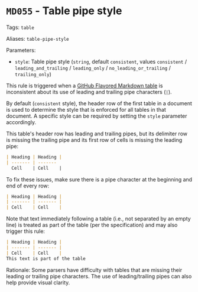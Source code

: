 # `MD055` - Table pipe style

Tags: `table`

Aliases: `table-pipe-style`

Parameters:

- `style`: Table pipe style (`string`, default `consistent`, values
  `consistent` / `leading_and_trailing` / `leading_only` /
  `no_leading_or_trailing` / `trailing_only`)

This rule is triggered when a [GitHub Flavored Markdown table][gfm-table] is
inconsistent about its use of leading and trailing pipe characters (`|`).

By default (`consistent` style), the header row of the first table in a document
is used to determine the style that is enforced for all tables in that document.
A specific style can be required by setting the `style` parameter accordingly.

This table's header row has leading and trailing pipes, but its delimiter row is
missing the trailing pipe and its first row of cells is missing the leading
pipe:

```markdown
| Heading | Heading |
| ------- | -------
  Cell    | Cell    |
```

To fix these issues, make sure there is a pipe character at the beginning and
end of every row:

```markdown
| Heading | Heading |
| ------- | ------- |
| Cell    | Cell    |
```

Note that text immediately following a table (i.e., not separated by an empty
line) is treated as part of the table (per the specification) and may also
trigger this rule:

```markdown
| Heading | Heading |
| ------- | ------- |
| Cell    | Cell    |
This text is part of the table
```

Rationale: Some parsers have difficulty with tables that are missing their
leading or trailing pipe characters. The use of leading/trailing pipes can also
help provide visual clarity.

[gfm-table]: https://github.github.com/gfm/#tables-extension-
